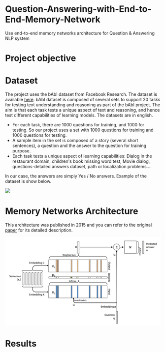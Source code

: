 # Question-Answering-with-End-to-End-Memory-Network
Use end-to-end memory networks architecture for Question &amp; Answering NLP system


# Project objective



# Dataset

The project uses the bAbI dataset from Facebook Research. The dataset is available [here](https://research.fb.com/downloads/babi/). bAbI dataset is composed of several sets to support 20 tasks for testing text understanding and reasoning as part of the bAbI project. The aim is that each task tests a unique aspect of text and reasoning, and hence test different capabilities of learning models. The datasets are in english.
- For each task, there are 1000 questions for training, and 1000 for testing. So our project uses a set with 1000 questions for training and 1000 questions for testing.
- A sample item in the set is composed of a story (several short sentences), a question and the answer to the question for training purpose.
- Each task tests a unique aspect of learning capabilities: Dialog in the restaurant domain, children's book missing word test, Movie dialog, questions-detailed answers dataset, path or localization problems....

In our case, the answers are simply Yes / No answers. Example of the dataset is show below.

![](asset/sample.png)

# Memory Networks Architecture

This architecture was published in 2015 and you can refer to the original [paper](https://arxiv.org/abs/1503.08895) for its detailed description.

![](asset/memory_networks.png)


# Results
